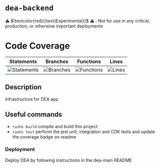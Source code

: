 # `dea-backend`

⚠️ $\textcolor{red}{\text{Experimental}}$ ⚠️ : Not for use in any critical, production, or otherwise important deployments

# Code Coverage

| Statements                                                                               | Branches                                                                             | Functions                                                                              | Lines                                                                          |
| ---------------------------------------------------------------------------------------- | ------------------------------------------------------------------------------------ | -------------------------------------------------------------------------------------- | ------------------------------------------------------------------------------ |
| ![Statements](https://img.shields.io/badge/statements-95.83%25-brightgreen.svg?style=flat) | ![Branches](https://img.shields.io/badge/branches-90.58%25-brightgreen.svg?style=flat) | ![Functions](https://img.shields.io/badge/functions-91.35%25-brightgreen.svg?style=flat) | ![Lines](https://img.shields.io/badge/lines-95.77%25-brightgreen.svg?style=flat) |

## Description

Infrastructure for DEA app

## Useful commands

- `rushx build` compile and build this project
- `rushx test` perform the jest unit, integration and CDK tests and update the coverage badge on readme

### Deployment

Deploy DEA by following instructions in the dea-main README
